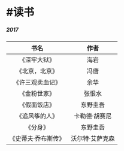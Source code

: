 # \#读书

##### 2017

| 书名 | 作者 |
| :---: | :---: |
| 《深牢大狱》 | 海岩 |
| 《北京，北京》 | 冯唐 |
| 《许三观卖血记》 | 余华 |
| 《金粉世家》 | 张恨水 |
| 《假面饭店》 | 东野圭吾 |
| 《追风筝的人》 | 卡勒德·胡赛尼 |
| 《分身》 | 东野圭吾 |
| 《史蒂夫·乔布斯传》 | 沃尔特·艾萨克森 |



